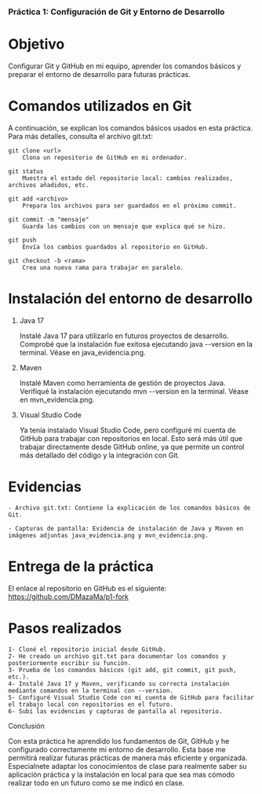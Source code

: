 ### Práctica 1: Configuración de Git y Entorno de Desarrollo

# Objetivo

Configurar Git y GitHub en mi equipo, aprender los comandos básicos y preparar el entorno de desarrollo para futuras prácticas.

# Comandos utilizados en Git

A continuación, se explican los comandos básicos usados en esta práctica. Para más detalles, consulta el archivo git.txt:

    git clone <url>
        Clona un repositorio de GitHub en mi ordenador.

    git status
        Muestra el estado del repositorio local: cambios realizados, archivos añadidos, etc.

    git add <archivo>
        Prepara los archivos para ser guardados en el próximo commit.

    git commit -m "mensaje"
        Guarda los cambios con un mensaje que explica qué se hizo.

    git push
        Envía los cambios guardados al repositorio en GitHub.

    git checkout -b <rama>
        Crea una nueva rama para trabajar en paralelo.

# Instalación del entorno de desarrollo

1. Java 17

    Instalé Java 17 para utilizarlo en futuros proyectos de desarrollo.
    Comprobé que la instalación fue exitosa ejecutando java --version en la terminal. Véase en java_evidencia.png.

2. Maven

    Instalé Maven como herramienta de gestión de proyectos Java.
    Verifiqué la instalación ejecutando mvn --version en la terminal. Véase en mvn_evidencia.png.


3. Visual Studio Code

    Ya tenía instalado Visual Studio Code, pero configuré mi cuenta de GitHub para trabajar con repositorios en local. Esto será más útil que trabajar directamente desde GitHub online, ya que permite un control más detallado del código y la integración con Git.

# Evidencias

    - Archivo git.txt: Contiene la explicación de los comandos básicos de Git.

    - Capturas de pantalla: Evidencia de instalación de Java y Maven en imágenes adjuntas java_evidencia.png y mvn_evidencia.png.


# Entrega de la práctica

El enlace al repositorio en GitHub es el siguiente:
https://github.com/DMazaMa/p1-fork

# Pasos realizados

    1- Cloné el repositorio inicial desde GitHub.
    2- He creado un archivo git.txt para documentar los comandos y posteriormente escribir su función.
    3- Prueba de los comandos básicos (git add, git commit, git push, etc.).
    4- Instalé Java 17 y Maven, verificando su correcta instalación mediante comandos en la terminal con --version.
    5- Configuré Visual Studio Code con mi cuenta de GitHub para facilitar el trabajo local con repositorios en el futuro.
    6- Subí las evidencias y capturas de pantalla al repositorio.

Conclusión

Con esta práctica he aprendido los fundamentos de Git, GitHub y he configurado correctamente mi entorno de desarrollo. Esta base me permitirá realizar futuras prácticas de manera más eficiente y organizada. Especialnete adaptar los conocimientos de clase para realmente saber su aplicación práctica y la instalación en local para que sea mas cómodo realizar todo en un futuro como se me indicó en clase. 